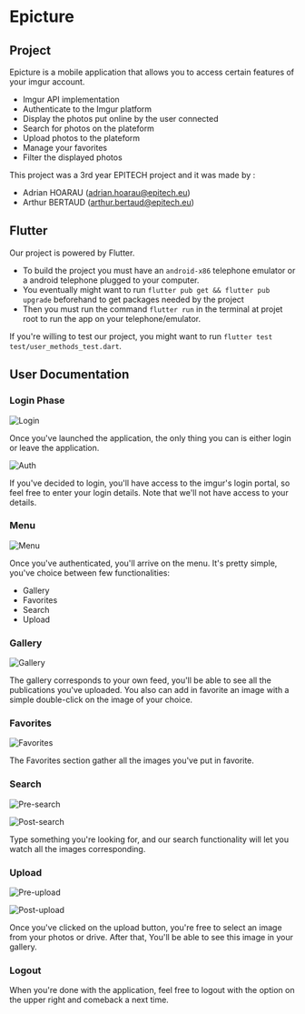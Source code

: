# Epicture

## Project
Epicture is a mobile application that allows you to access certain features of your imgur account.
- Imgur API implementation
- Authenticate to the Imgur platform
- Display the photos put online by the user connected
- Search for photos on the plateform
- Upload photos to the plateform
- Manage your favorites
- Filter the displayed photos

This project was a 3rd year EPITECH project and it was made by :
- Adrian HOARAU (adrian.hoarau@epitech.eu)
- Arthur BERTAUD (arthur.bertaud@epitech.eu)

## Flutter

Our project is powered by Flutter.
- To build the project you must have an `android-x86` telephone emulator or a android telephone plugged to your computer.
- You eventually might want to run `flutter pub get && flutter pub upgrade` beforehand to get packages needed by the project 
- Then you must run the command `flutter run` in the terminal at projet root to run the app on your telephone/emulator.

If you're willing to test our project, you might want to run `flutter test test/user_methods_test.dart`.

## User Documentation
### Login Phase
![Login](ressources/login.png)

Once you've launched the application, the only thing you can is either login or leave the application.

![Auth](ressources/auth.png)

If you've decided to login, you'll have access to the imgur's login portal, so feel free to enter your login details.
Note that we'll not have access to your details.

### Menu

![Menu](ressources/menu.png)

Once you've authenticated, you'll arrive on the menu. It's pretty simple, you've choice between few functionalities:
- Gallery
- Favorites
- Search
- Upload

### Gallery

![Gallery](ressources/gallery.png)

The gallery corresponds to your own feed, you'll be able to see all the publications you've uploaded. You also can add in favorite an image with a simple double-click on the image of your choice.

### Favorites

![Favorites](ressources/favorites.png)

The Favorites section gather all the images you've put in favorite.

### Search

![Pre-search](ressources/pre_search.png)

![Post-search](ressources/post_search.png)

Type something you're looking for, and our search functionality will let you watch all the images corresponding.

### Upload

![Pre-upload](ressources/pre_upload.png)

![Post-upload](ressources/post_upload.png)

Once you've clicked on the upload button, you're free to select an image from your photos or drive. After that, You'll be able to see this image in your gallery.

### Logout

When you're done with the application, feel free to logout with the option on the upper right and comeback a next time.
